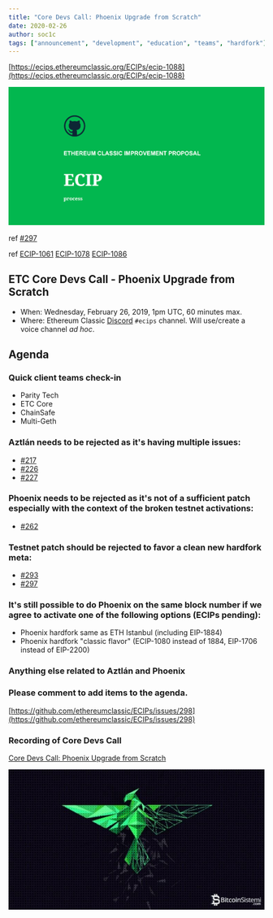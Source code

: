 ```yaml
---
title: "Core Devs Call: Phoenix Upgrade from Scratch"
date: 2020-02-26
author: soc1c
tags: ["announcement", "development", "education", "teams", "hardfork"]
---
```


[https://ecips.ethereumclassic.org/ECIPs/ecip-1088](https://ecips.ethereumclassic.org/ECIPs/ecip-1088)

![ETC Core Devs Call - Phoenix Upgrade from Scratch](./ethereum_classic_ecip_wallpaper.png)

ref [#297](https://github.com/ethereumclassic/ECIPs/pull/297)

ref [ECIP-1061](https://github.com/ethereumclassic/ECIPs/blob/master/_specs/ecip-1061.md) [ECIP-1078](https://github.com/ethereumclassic/ECIPs/blob/master/_specs/ecip-1078.md) [ECIP-1086](https://github.com/ethereumclassic/ECIPs/blob/master/_specs/ecip-1086.md)

## ETC Core Devs Call - Phoenix Upgrade from Scratch

* When: Wednesday, February 26, 2019, 1pm UTC, 60 minutes max.
* Where: Ethereum Classic [Discord](https://discord.gg/dwxb6nf) `#ecips` channel. Will use/create a voice channel *ad hoc*.

## Agenda

### Quick client teams check-in

* Parity Tech
* ETC Core
* ChainSafe
* Multi-Geth

### Aztlán needs to be rejected as it's having multiple issues:

* [#217](https://github.com/ethereumclassic/ECIPs/issues/217)
* [#226](https://github.com/ethereumclassic/ECIPs/issues/226)
* [#227](https://github.com/ethereumclassic/ECIPs/issues/227)

### Phoenix needs to be rejected as it's not of a sufficient patch especially with the context of the broken testnet activations:

* [#262](https://github.com/ethereumclassic/ECIPs/issues/262)

### Testnet patch should be rejected to favor a clean new hardfork meta:

* [#293](https://github.com/ethereumclassic/ECIPs/pull/293)
* [#297](https://github.com/ethereumclassic/ECIPs/pull/297)

### It's still possible to do Phoenix on the same block number if we agree to activate one of the following options (ECIPs pending):

* Phoenix hardfork same as ETH Istanbul (including EIP-1884)
* Phoenix hardfork "classic flavor" (ECIP-1080 instead of 1884, EIP-1706 instead of EIP-2200)

### Anything else related to Aztlán and Phoenix

### Please comment to add items to the agenda.

[https://github.com/ethereumclassic/ECIPs/issues/298](https://github.com/ethereumclassic/ECIPs/issues/298)

### Recording of Core Devs Call

[Core Devs Call: Phoenix Upgrade from Scratch](https://youtu.be/HzcJL3rVbpU)

![ETC Core Devs Call - Phoenix Upgrade from Scratch](./phoenix_etc.jpg)
